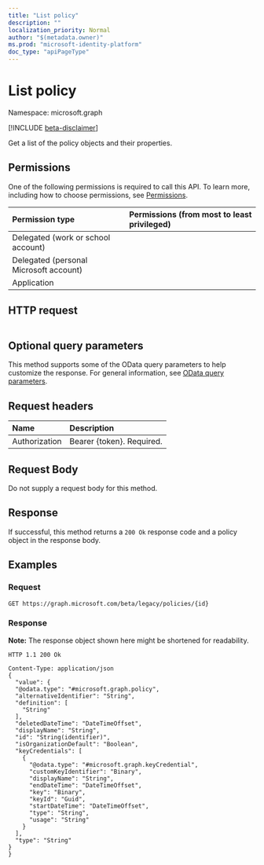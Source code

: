 ```yaml
---
title: "List policy"
description: ""
localization_priority: Normal
author: "$(metadata.owner)"
ms.prod: "microsoft-identity-platform"
doc_type: "apiPageType"
---
```


# List policy

Namespace: microsoft.graph

[!INCLUDE [beta-disclaimer](../../includes/beta-disclaimer.md)]

Get a list of the policy objects and their properties.

## Permissions

One of the following permissions is required to call this API. To learn more, including how to choose permissions, see [Permissions](/graph/permissions-reference).

| Permission type                        | Permissions (from most to least privileged) |
| :------------------------------------- | :------------------------------------------ |
| Delegated (work or school account)     |                                             |
| Delegated (personal Microsoft account) |                                             |
| Application                            |                                             |

## HTTP request

<!-- {
  "blockType": "ignored"
}
-->

```http

```

## Optional query parameters

This method supports some of the OData query parameters to help customize the response. For general information, see [OData query parameters](/graph/query-parameters).

## Request headers

| Name          | Description               |
| :------------ | :------------------------ |
| Authorization | Bearer {token}. Required. |

## Request Body

<!-- Actions and Functions -->

<!-- CRUD Methods -->

Do not supply a request body for this method.

## Response

If successful, this method returns a `200 Ok` response code and a policy object in the response body.

## Examples

### Request

<!-- {
  "blockType": "request",
  "name": "list_policy"
}
-->

```http
GET https://graph.microsoft.com/beta/legacy/policies/{id}

```

### Response

**Note:** The response object shown here might be shortened for readability.

<!-- {
  "blockType": "response",
  "truncated": true,
  "@odata.type": "Microsoft.DirectoryServices.policy"
}
-->

```http
HTTP 1.1 200 Ok

Content-Type: application/json
{
  "value": {
  "@odata.type": "#microsoft.graph.policy",
  "alternativeIdentifier": "String",
  "definition": [
    "String"
  ],
  "deletedDateTime": "DateTimeOffset",
  "displayName": "String",
  "id": "String(identifier)",
  "isOrganizationDefault": "Boolean",
  "keyCredentials": [
    {
      "@odata.type": "#microsoft.graph.keyCredential",
      "customKeyIdentifier": "Binary",
      "displayName": "String",
      "endDateTime": "DateTimeOffset",
      "key": "Binary",
      "keyId": "Guid",
      "startDateTime": "DateTimeOffset",
      "type": "String",
      "usage": "String"
    }
  ],
  "type": "String"
}
}

```
